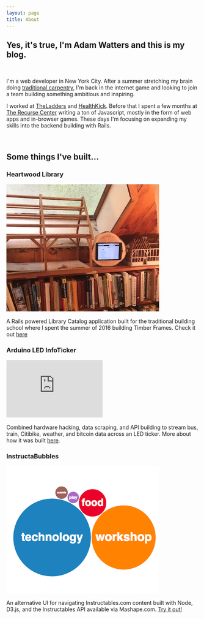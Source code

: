 ```yaml
---
layout: page
title: About
---
```


## Yes, it's true, I'm Adam Watters and this is my blog.

<br>

I'm a web developer in New York City. After a summer stretching my brain doing [traditional carpentry](https://www.instagram.com/adam.watters/), I'm back in the internet game and looking to join a team building something ambitious and inspiring.

I worked at [TheLadders](https://www.theladders.com/) and [HealthKick](https://www.health-kick.com/). Before that I spent a few months at [The Recurse Center](https://www.recurse.com/) writing a ton of Javascript, mostly in the form of web apps and in-browser games. These days I'm focusing on expanding my skills into the backend building with Rails.

<br>

## Some things I've built...

### Heartwood Library

<img class="project-img" src="/public/img/heartwood-library.jpg">
<p>A Rails powered Library Catalog application built for the traditional building school where I spent the summer of 2016 building Timber Frames. Check it out <a href="https://heartwoodlibrary.herokuapp.com/">here</a></p>

### Arduino LED InfoTicker

<iframe width="50%" src="https://www.youtube.com/embed/fEjILtj-1cw" frameborder="0" allowfullscreen></iframe>
<p>Combined hardware hacking, data scraping, and API building to stream bus, train, Citibike, weather, and bitcoin data across an LED ticker. More about how it was built <a href="http://www.instructables.com/id/Web-Controlled-LED-Info-Ticker/">here</a>.</p>

### InstructaBubbles
<img class="project-img" src="/public/img/instructabubbles.png">
<p>An alternative UI for navigating Instructables.com content built with Node, D3.js, and the Instructables API available via Mashape.com. <a href="https://instructabubbles.herokuapp.com/">Try it out!</a></p>


